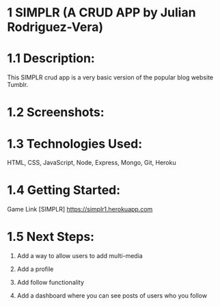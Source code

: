 # 1 SIMPLR (A CRUD APP by Julian Rodriguez-Vera)

# 1.1 Description:

This SIMPLR crud app is a very basic version of the popular blog website Tumblr.

# 1.2 Screenshots:


# 1.3 Technologies Used:

HTML, CSS, JavaScript, Node, Express, Mongo, Git, Heroku

# 1.4 Getting Started:

Game Link [SIMPLR] https://simplr1.herokuapp.com

# 1.5 Next Steps:

1. Add a way to allow users to add multi-media

2. Add a profile

3. Add follow functionality

4. Add a dashboard where you can see posts of users who you follow
